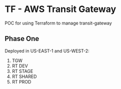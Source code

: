 # TF - AWS Transit Gateway

POC for using Terraform to manage transit-gateway

## Phase One

Deployed in US-EAST-1 and US-WEST-2:

1. TGW
2. RT DEV
3. RT STAGE
4. RT SHARED
5. RT PROD